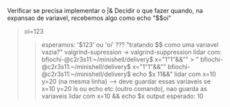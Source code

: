 Verificar se precisa implementar o |&
Decidir o que fazer quando, na expansao de variavel, recebemos algo como echo "$$oi"
> oi=123
>>esperamos: '$123'    ou        'oi'            ??? "tratando $$ como uma variavel vazia?"
valgrind-supression -> valgrind-suppression
lidar com:
		bfiochi-@c2r3s11:~/minishell/delivery$ x="1"1"&&""
		> "
		bfiochi-@c2r3s11:~/minishell/delivery$ x="1"1"&&\""
		bfiochi-@c2r3s11:~/minishell/delivery$ echo $x
		11&&"
lidar com x=10 y=20 (na mesma linha) --> deve guardar essas variaveis
	se x=10 y=20 ls ou echo etc (outro comando), nao guarda as variaveis
lidar com x=10 && echo $x
	output esperado: 10

